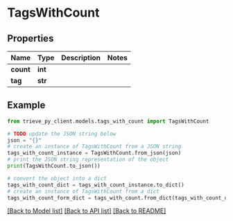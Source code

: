 # TagsWithCount


## Properties

Name | Type | Description | Notes
------------ | ------------- | ------------- | -------------
**count** | **int** |  | 
**tag** | **str** |  | 

## Example

```python
from trieve_py_client.models.tags_with_count import TagsWithCount

# TODO update the JSON string below
json = "{}"
# create an instance of TagsWithCount from a JSON string
tags_with_count_instance = TagsWithCount.from_json(json)
# print the JSON string representation of the object
print(TagsWithCount.to_json())

# convert the object into a dict
tags_with_count_dict = tags_with_count_instance.to_dict()
# create an instance of TagsWithCount from a dict
tags_with_count_form_dict = tags_with_count.from_dict(tags_with_count_dict)
```
[[Back to Model list]](../README.md#documentation-for-models) [[Back to API list]](../README.md#documentation-for-api-endpoints) [[Back to README]](../README.md)


